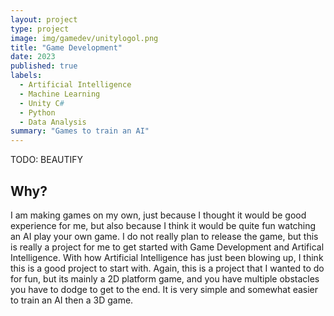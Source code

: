 ```yaml
---
layout: project
type: project
image: img/gamedev/unitylogol.png
title: "Game Development"
date: 2023
published: true
labels:
  - Artificial Intelligence
  - Machine Learning
  - Unity C#
  - Python
  - Data Analysis
summary: "Games to train an AI"
---
```

TODO: BEAUTIFY
## Why?

I am making games on my own, just because I thought it would be good experience for me, but also because I think it would be quite fun watching an AI play your own game. I do not really plan to release the game, but this is really a project for me to get started with Game Development and Artifical Intelligence. With how Artificial Intelligence has just been blowing up, I think this is a good project to start with. Again, this is a project that I wanted to do for fun, but its mainly a 2D platform game, and you have multiple obstacles you have to dodge to get to the end. It is very simple and somewhat easier to train an AI then a 3D game.